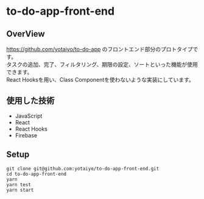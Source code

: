 # to-do-app-front-end

## OverView
https://github.com/yotaiyo/to-do-app のフロントエンド部分のプロトタイプです。  
タスクの追加、完了、フィルタリング、期限の設定、ソートといった機能が使用できます。  
React Hooksを用い、Class Componentを使わないような実装にしています。

## 使用した技術
- JavaScript
- React
- React Hooks
- Firebase

## Setup
```
git clone git@github.com:yotaiyo/to-do-app-front-end.git
cd to-do-app-front-end
yarn  
yarn test
yarn start
```